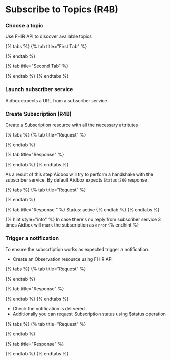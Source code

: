 # Subscribe to Topics (R4B)

### Choose a topic

Use FHIR API to discover available topics

{% tabs %}
{% tab title="First Tab" %}

{% endtab %}

{% tab title="Second Tab" %}

{% endtab %}
{% endtabs %}

### Launch subscriber service

Aidbox expects a URL from a subscriber service&#x20;

### Create Subscription (R4B)

Create a Subscription resource with all the necessary attritutes

{% tabs %}
{% tab title="Request" %}

{% endtab %}

{% tab title="Response" %}

{% endtab %}
{% endtabs %}

As a result of this step Aidbox will try to perform a handshake with the subscriber service. By default Aidbox expects `Status:200`  response.

{% tabs %}
{% tab title="Request" %}

{% endtab %}

{% tab title="Response " %}
Status: active
{% endtab %}
{% endtabs %}

{% hint style="info" %}
&#x20;In case there's no reply from subscriber service 3 times Aidbox will mark the subscription as `error`
{% endhint %}

### Trigger a notification

To ensure the subscrtiption works as expected trigger a notification.

* Create an Observation resource using FHIR API

{% tabs %}
{% tab title="Request" %}

{% endtab %}

{% tab title="Response" %}

{% endtab %}
{% endtabs %}

* Check the notification is delivered
* Additionally you can request Subscription status using $status operation

{% tabs %}
{% tab title="Request" %}

{% endtab %}

{% tab title="Response" %}

{% endtab %}
{% endtabs %}
